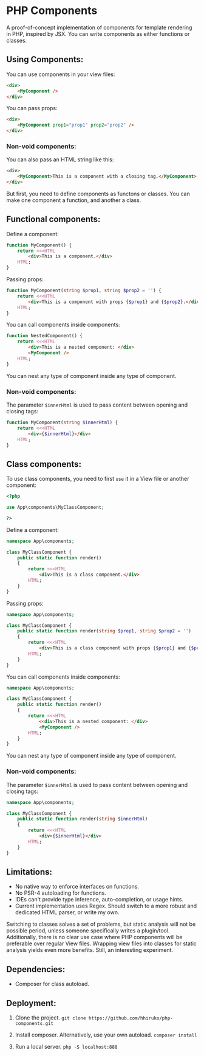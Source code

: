 # PHP Components

A proof-of-concept implementation of components for template rendering in PHP, inspired by JSX. You can write components as either functions or classes.

## Using Components:

You can use components in your view files:
```html
<div>
    <MyComponent />
</div>
```

You can pass props:
```html
<div>
    <MyComponent prop1="prop1" prop2="prop2" />
</div>
```

### Non-void components:

You can also pass an HTML string like this:
```html
<div>
    <MyComponent>This is a component with a closing tag.</MyComponent>
</div>
```

But first, you need to define components as functons or classes. You can make one component a function, and another a class.

## Functional components:

Define a component:
```php
function MyComponent() {
    return <<<HTML
        <div>This is a component.</div>
    HTML;
}
```

Passing props:
```php
function MyComponent(string $prop1, string $prop2 = '') {
    return <<<HTML
        <div>This is a component with props {$prop1} and {$prop2}.</div>
    HTML;
}
```

You can call components inside components:
```php
function NestedComponent() {
    return <<<HTML
        <div>This is a nested component: </div>
        <MyComponent />
    HTML;
}
```
You can nest any type of component inside any type of component.

### Non-void components:

The parameter `$innerHtml` is used to pass content between opening and closing tags:
```php
function MyComponent(string $innerHtml) {
    return <<<HTML
        <div>{$innerHtml}</div>
    HTML;
}
```

## Class components:

To use class components, you need to first `use` it in a View file or another component:
```php
<?php 

use App\components\MyClassComponent;

?>
```

Define a component:
```php
namespace App\components;

class MyClassComponent {
    public static function render()
    {
        return <<<HTML
            <div>This is a class component.</div>
        HTML;
    }
}
```

Passing props:
```php
namespace App\components;

class MyClassComponent {
    public static function render(string $prop1, string $prop2 = '')
    {
        return <<<HTML
            <div>This is a class component with props {$prop1} and {$prop2}.</div>
        HTML;
    }
}
```

You can call components inside components:
```php
namespace App\components;

class MyClassComponent {
    public static function render()
    {
        return <<<HTML
            <<div>This is a nested component: </div>
            <MyComponent />
        HTML;
    }
}
```
You can nest any type of component inside any type of component.

### Non-void components:

The parameter `$innerHtml` is used to pass content between opening and closing tags:
```php
namespace App\components;

class MyClassComponent {
    public static function render(string $innerHtml)
    {
        return <<<HTML
            <div>{$innerHtml}</div>
        HTML;
    }
}
```

## Limitations:

- No native way to enforce interfaces on functions.
- No PSR-4 autoloading for functions.
- IDEs can't provide type inference, auto-completion, or usage hints.
- Current implementation uses Regex. Should switch to a more robust and dedicated HTML parser, or write my own.

Switching to classes solves a set of problems, but static analysis will not be possible period, unless someone specifically writes a plugin/tool. Additionally, there is no clear use case where PHP components will be preferable over regular View files. Wrapping view files into classes for static analysis yields even more benefits. Still, an interesting experiment.

## Dependencies:

- Composer for class autoload.

## Deployment:

1. Clone the project. 
    `git clone https://github.com/hhiruko/php-components.git`

2. Install composer. Alternatively, use your own autoload.
    `composer install`

3. Run a local server.
    `php -S localhost:888`
